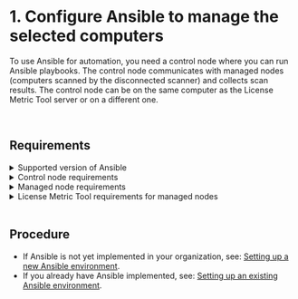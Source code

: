 # 1. Configure Ansible to manage the selected computers

To use Ansible for automation, you need a control node where you can run Ansible playbooks. The control node communicates with managed nodes (computers scanned by the disconnected scanner) and collects scan results. The control node can be on the same computer as the License Metric Tool server or on a different one. 

<br>

## Requirements


<details>
<summary>Supported version of Ansible</summary>

The minimal supported version of Ansible is 2.10.2. However, it is recommended to use the latest version of Ansible that is available.

</details>

<details>
<summary>Control node requirements</summary>

  - Python 2.7, or Python 3.5 or a higher 3.x version. 
  - [`pywinrm`](https://docs.ansible.com/ansible/latest/user_guide/windows_winrm.html#what-is-winrm) package installed to communicate with Windows servers over WinRM.
  - For a full list of control node requirements and the most up-to-date information, see: [Control node requirements](https://docs.ansible.com/ansible/latest/installation_guide/intro_installation.html#control-node-requirements) in the Ansible documentation.
	>**Note:** Control node is not officially supported on Windows.
</details>

<details>
<summary>Managed node requirements</summary>

  **\[UNIX/Linux\]** 
  - A way to communicate which usually is SSH. By default, this uses SFTP. If that is not available, you can switch to SCP in the `ansible.cfg`. 
  - Python 2.6 or a higher 2.x version, or Python 3.5 or a higher 3.x version.
  - The `lmt_install_or_upgrade_scanner` and `lmt_collect_troubleshooting_data` playbooks require the `gzip` and `tar` commands to be present in the <code>$PATH</code> of the configured Ansible user.
  - For a full list of managed nodes requirements and the most up-to-date information, see: [Managed node requirements](https://docs.ansible.com/ansible/latest/installation_guide/intro_installation.html#managed-node-requirements) in the Ansible documentation.

    >**Note:** If you have SELinux enabled on the License Metric Tool server (the `lmt_server` host) and the server is on a managed node, install `libselinux-python` to be able to copy the disconnected scan results. For more information, see: [Managed node requirements](https://docs.ansible.com/ansible/latest/installation_guide/intro_installation.html#managed-node-requirements) in the Ansible documentation.
    
  **\[Windows\]** 
  - Ansible can generally manage Windows versions that are under current and extended support from Microsoft. Ansible can manage desktop operating systems including Windows 7, 8.1, and 10, and server operating systems including Windows Server 2008, 2008 R2, 2012, 2012 R2, 2016, and 2019.
  - PowerShell 3.0 or higher and at least .NET 4.0 must be installed on the host.
  - A WinRM listener must be created and activated.
  - The user must be a member of the local Administrators group or must be explicitly granted access.
  - For a full list of managed nodes requirements and the most up-to-date information, see: [Managed node requirements on Windows](https://docs.ansible.com/ansible/latest/user_guide/windows_setup.html#windows-setup) in the Ansible documentation.
</details>

<details>
<summary>License Metric Tool requirements for managed nodes</summary>

  - For the list of disconnected scanner requirements, see: [IBM License Metric Tool - Supported Operating Systems](https://ibm.biz/LMT_supported_OS). On the page that opens, click Disconnected scanner.
</details>

<br>

## Procedure

- If Ansible is not yet implemented in your organization, see: [Setting up a new Ansible environment](doc_automating_with_ansible_new.md).
- If you already have Ansible implemented, see: [Setting up an existing Ansible environment](doc_automating_with_ansible_existing.md).
